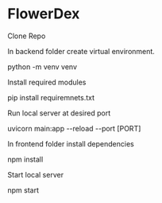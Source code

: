 # FlowerDex

Clone Repo

In backend folder create virtual environment.

python -m venv venv

Install required modules

pip install requiremnets.txt

Run local server at desired port

uvicorn main:app --reload --port [PORT]

In frontend folder install dependencies

npm install

Start local server

npm start
